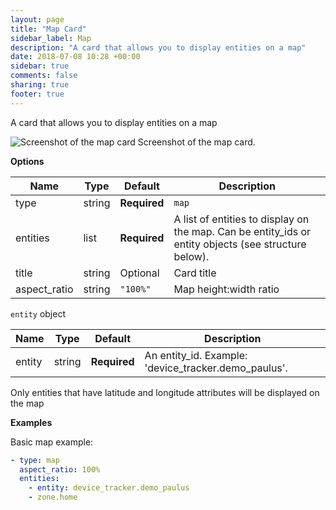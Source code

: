 ```yaml
---
layout: page
title: "Map Card"
sidebar_label: Map
description: "A card that allows you to display entities on a map"
date: 2018-07-08 10:28 +00:00
sidebar: true
comments: false
sharing: true
footer: true
---
```


A card that allows you to display entities on a map

<p class='img'>
<img src='/images/lovelace/lovelace_map_card.png' alt='Screenshot of the map card'>
Screenshot of the map card.
</p>

**Options**

| Name | Type | Default | Description
| ---- | ---- | ------- | -----------
| type | string | **Required** | `map`
| entities | list | **Required** | A list of entities to display on the map. Can be entity_ids or entity objects (see structure below).
| title | string | Optional | Card title
| aspect_ratio | string | `"100%"` | Map height:width ratio

`entity` object

| Name | Type | Default | Description
| ---- | ---- | ------- | -----------
| entity | string | **Required** | An entity_id. Example: 'device_tracker.demo_paulus'.

<p class='note'>
  Only entities that have latitude and longitude attributes will be displayed on the map
</p>


**Examples**

Basic map example:

```yaml
- type: map
  aspect_ratio: 100%
  entities:
    - entity: device_tracker.demo_paulus
    - zone.home
```
